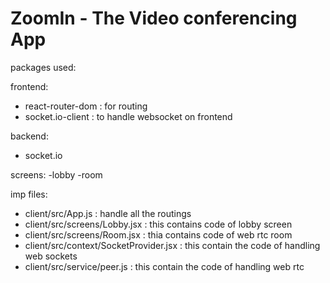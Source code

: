 # ZoomIn -  The Video conferencing App

packages used:

frontend:
- react-router-dom : for routing
- socket.io-client : to handle websocket on frontend

backend:
- socket.io

screens:
-lobby
-room

imp files: 
- client/src/App.js : handle all the routings
- client/src/screens/Lobby.jsx : this contains code of lobby screen
- client/src/screens/Room.jsx : thia contains code of web rtc room
- client/src/context/SocketProvider.jsx : this contain the code of handling web sockets
- client/src/service/peer.js : this contain the code of handling web rtc